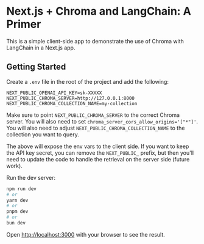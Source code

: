 # Next.js + Chroma and LangChain: A Primer

This is a simple client-side app to demonstrate the use of Chroma with LangChain in a Next.js app.

## Getting Started

Create a `.env` file in the root of the project and add the following:

```
NEXT_PUBLIC_OPENAI_API_KEY=sk-XXXXX
NEXT_PUBLIC_CHROMA_SERVER=http://127.0.0.1:8000
NEXT_PUBLIC_CHROMA_COLLECTION_NAME=my-collection
```

Make sure to point `NEXT_PUBLIC_CHROMA_SERVER` to the correct Chroma server. You will also need to
set `chroma_server_cors_allow_origins='["*"]'`. You will also need to adjust `NEXT_PUBLIC_CHROMA_COLLECTION_NAME` to the
collection you want to query.

The above will expose the env vars to the client side. If you want to keep the API key secret, you can remove
the `NEXT_PUBLIC_` prefix, but then you'll need to update the code to handle the retrieval on the server side (future
work).

Run the dev server:

```bash
npm run dev
# or
yarn dev
# or
pnpm dev
# or
bun dev
```

Open [http://localhost:3000](http://localhost:3000) with your browser to see the result.

